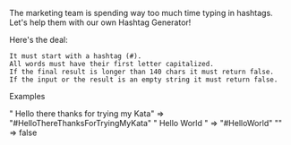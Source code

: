 The marketing team is spending way too much time typing in hashtags.
Let's help them with our own Hashtag Generator!

Here's the deal:

    It must start with a hashtag (#).
    All words must have their first letter capitalized.
    If the final result is longer than 140 chars it must return false.
    If the input or the result is an empty string it must return false.

Examples

" Hello there thanks for trying my Kata" => "#HelloThereThanksForTryingMyKata"
" Hello World " => "#HelloWorld"
"" => false
